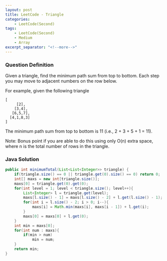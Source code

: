 ```yaml
---
layout: post
title: LeetCode - Triangle
categories:
    - LeetCode(Second)
tags:
    - LeetCode(Second)
    - Medium
    - Array
excerpt_separator: "<!--more-->"
---
```


### Question Definition
Given a triangle, find the minimum path sum from top to bottom. Each step you may move to adjacent numbers on the row below.
<!--more-->

For example, given the following triangle
```
[
     [2],
    [3,4],
   [6,5,7],
  [4,1,8,3]
]
```
The minimum path sum from top to bottom is 11 (i.e., 2 + 3 + 5 + 1 = 11).

Note:
Bonus point if you are able to do this using only O(n) extra space, where n is the total number of rows in the triangle.
### Java Solution
```java
public int minimumTotal(List<List<Integer>> triangle) {
    if(triangle.size() == 0 || triangle.get(0).size() == 0) return 0;
    int[] maxs = new int[triangle.size()];
    maxs[0] = triangle.get(0).get(0);
    for(int level = 1; level < triangle.size(); level++){
        List<Integer> l = triangle.get(level);
        maxs[l.size() - 1] = maxs[l.size() - 2] + l.get(l.size() - 1);
        for(int i = l.size() - 2; i > 0; i--){
            maxs[i] = Math.min(maxs[i], maxs[i - 1]) + l.get(i);
        }
        maxs[0] = maxs[0] + l.get(0);
    }
    int min = maxs[0];
    for(int num : maxs){
        if(min > num)
            min = num;
    }
    return min;
}
```